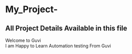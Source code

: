 # My_Project-
## All Project Details Available in this file 
  Welcome to Guvi <br>
I am Happy to Learn Automation testing From Guvi
